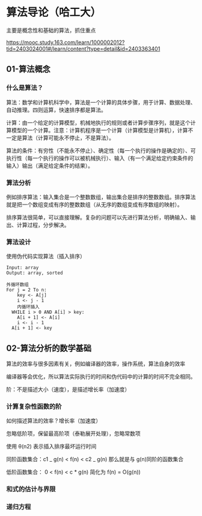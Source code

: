 # 算法导论（哈工大）

主要是概念性和基础的算法，抓住重点

https://mooc.study.163.com/learn/1000002012?tid=2403024001#/learn/content?type=detail&id=2403363401

## 01-算法概念

### 什么是算法？

算法：数学和计算机科学中，算法是一个计算的具体步骤，用于计算、数据处理、自动推理。四则运算，快速排序都是算法。

计算：由一个给定的计算模型，机械地执行的规则或者计算步骤序列，就是这个计算模型的一个计算。注意：计算机程序是一个计算（计算模型是计算机），计算不一定是算法（计算可能永不停止，不是算法）。

算法的条件：有穷性（不能永不停止）、确定性（每一个执行的操作是确定的）、可执行性（每一个执行的操作可以被机械执行）、输入（有一个满足给定约束条件的输入）输出（满足给定条件的结果）。

### 算法分析

例如排序算法：输入集合是一个整数数组，输出集合是排序的整数数组。排序算法就是把一个数组变成有序的整数数组（从无序的数组变成有序数组的映射）。

排序算法很简单，可以直接理解。复杂的问题可以先进行算法分析，明确输入、输出、计算过程，分步解决。

### 算法设计

使用伪代码实现算法（插入排序）

```mark
Input: array
Output: array, sorted

外循环数组
For j = 2 To n:
	key <- A[j]
	i <- j - 1
	内循环插入
  WHILE i > 0 AND A[i] > key:
  	A[i + 1] <- A[i]
  	i <- i - 1
  A[i + 1] <- key
```

## 02-算法分析的数学基础

算法的效率与很多因素有关，例如编译器的效率，操作系统，算法自身的效率

编译器等会优化，所以算法实际执行的时间和伪代码中的计算的时间不完全相同。

阶：不是描述大小（速度），是描述增长率（加速度）

### 计算复杂性函数的阶

如何描述算法的效率？增长率（加速度）

忽略低阶项，保留最高阶项（泰勒展开处理），忽略常数项

使用 θ(n2) 表示插入排序最坏运行时间

同阶函数集合：c1 _ g(n) < f(n) < c2 _ g(n) 那么就是与 g(n)同阶的函数集合

低阶函数集合： 0 < f(n) < c \* g(n) 简化为 f(n) = O(g(n))

### 和式的估计与界限

### 递归方程
